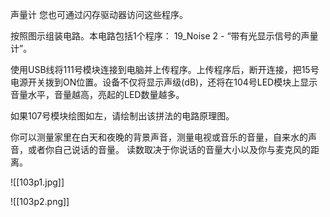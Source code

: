 声量计
您也可通过闪存驱动器访问这些程序。

按照图示组装电路。本电路包括1个程序：
19_Noise 2 - “带有光显示信号的声量计”。

使用USB线将111号模块连接到电脑并上传程序。上传程序后，断开连接，把15号电源开关拨到ON位置。设备不仅将显示声级(dB)，还将在104号LED模块上显示音量水平，音量越高，亮起的LED数量越多。

如果107号模块绘图如左，请绘制出该拼法的电路原理图。

你可以测量家里在白天和夜晚的背景声音，测量电视或音乐的音量，自来水的声音，或者你自己说话的音量。
读数取决于你说话的音量大小以及你与麦克风的距离。

![[103p1.jpg]]

![[103p2.png]]